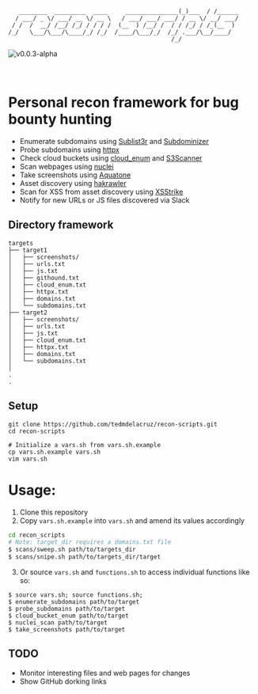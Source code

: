 ```
   ________  _________  ____     _______________(_)___  / /______
  / ___/ _ \/ ___/ __ \/ __ \   / ___/ ___/ ___/ / __ \/ __/ ___/
 / /  /  __/ /__/ /_/ / / / /  (__  ) /__/ /  / / /_/ / /_(__  ) 
/_/   \___/\___/\____/_/ /_/  /____/\___/_/  /_/ .___/\__/____/  
                                              /_/                
```
![v0.0.3-alpha](https://img.shields.io/badge/version-0.0.3--alpha-green)
                                                                                                     
# Personal recon framework for bug bounty hunting

- Enumerate subdomains using [Sublist3r](https://github.com/aboul3la/Sublist3r) and [Subdominizer](https://github.com/nsonaniya2010/SubDomainizer)
- Probe subdomains using [httpx](https://github.com/projectdiscovery/httpx)
- Check cloud buckets using [cloud_enum](https://github.com/initstring/cloud_enum) and [S3Scanner](https://github.com/OWASP/Amass)
- Scan webpages using [nuclei](https://github.com/projectdiscovery/nuclei)
- Take screenshots using [Aquatone](https://github.com/michenriksen/aquatone)
- Asset discovery using [hakrawler](https://github.com/hakluke/hakrawler) 
- Scan for XSS from asset discovery using [XSStrike](https://github.com/s0md3v/XSStrike)
- Notify for new URLs or JS files discovered via Slack

## Directory framework

```
targets
├── target1
│   ├── screenshots/
│   ├── urls.txt
│   ├── js.txt
│   ├── githound.txt
│   ├── cloud_enum.txt
│   ├── httpx.txt
│   ├── domains.txt
│   └── subdomains.txt
├── target2
│   ├── screenshots/
│   ├── urls.txt
│   ├── js.txt
│   ├── cloud_enum.txt
│   ├── httpx.txt
│   ├── domains.txt
│   └── subdomains.txt
│
.
.
```

## Setup

```
git clone https://github.com/tedmdelacruz/recon-scripts.git
cd recon-scripts

# Initialize a vars.sh from vars.sh.example
cp vars.sh.example vars.sh
vim vars.sh
```

# Usage:
1. Clone this repository
2. Copy `vars.sh.example` into `vars.sh` and amend its values accordingly

```bash
cd recon_scripts
# Note: target_dir requires a domains.txt file
$ scans/sweep.sh path/to/targets_dir
$ scans/snipe.sh path/to/targets_dir/target
```

3. Or source `vars.sh` and `functions.sh` to access individual functions like so:
```
$ source vars.sh; source functions.sh;
$ enumerate_subdomains path/to/target
$ probe_subdomains path/to/target
$ cloud_bucket_enum path/to/target
$ nuclei_scan path/to/target
$ take_screenshots path/to/target
```

## TODO
- Monitor interesting files and web pages for changes
- Show GitHub dorking links
